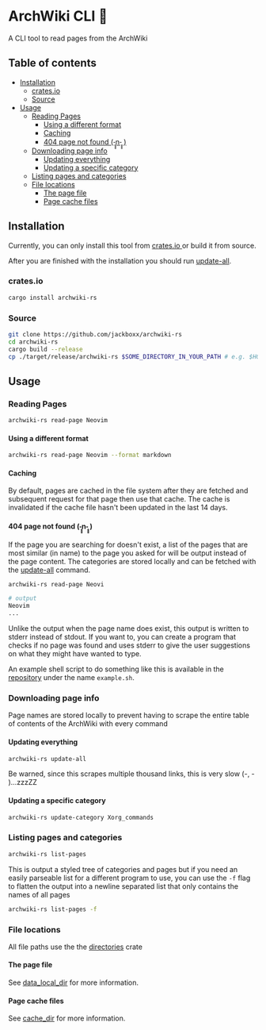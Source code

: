 # ArchWiki CLI 📖
A CLI tool to read pages from the ArchWiki

## Table of contents
- [Installation](#installation)
  * [crates.io](#cratesio)
  * [Source](#source)
- [Usage](#usage)
  * [Reading Pages](#reading-pages)
    + [Using a different format](#using-a-different-format)
    + [Caching](#caching)
    + [404 page not found (-̥̥̥n-̥̥̥ )](#404-page-not-found-̥̥̥n-̥̥̥)
  * [Downloading page info](#downloading-page-info)
    + [Updating everything](#updating-everything)
    + [Updating a specific category](#updating-a-specific-category)
  * [Listing pages and categories](#listing-pages-and-categories)
  * [File locations](#file-locations)
    + [The page file](#the-page-file)
    + [Page cache files](#page-cache-files)

## Installation
Currently, you can only install this tool from [ crates.io ](https://crates.io/crates/archwiki-rs) 
or build it from source. 

After you are finished with the installation you should run [update-all](#updating-everything).

### crates.io

```sh
cargo install archwiki-rs
```
### Source

```sh
git clone https://github.com/jackboxx/archwiki-rs
cd archwiki-rs
cargo build --release
cp ./target/release/archwiki-rs $SOME_DIRECTORY_IN_YOUR_PATH # e.g. $HOME/.cargo/bin
```

## Usage

### Reading Pages

```sh
archwiki-rs read-page Neovim
```

#### Using a different format
```sh
archwiki-rs read-page Neovim --format markdown
```

#### Caching

By default, pages are cached in the file system after they are fetched and subsequent
request for that page then use that cache. The cache is invalidated if the cache file hasn't 
been updated in the last 14 days.

#### 404 page not found (-̥̥̥n-̥̥̥ )

If the page you are searching for doesn't exist, a list of the pages that are most similar
(in name) to the page you asked for will be output instead of the page content. The
categories are stored locally and can be fetched with the [update-all](#updating-everything) 
command.

```sh
archwiki-rs read-page Neovi

# output
Neovim
...
```

Unlike the output when the page name does exist, this output is written to stderr instead
of stdout. If you want to, you can create a program that checks if no page was found and
uses stderr to give the user suggestions on what they might have wanted to type.


An example shell script to do something like this is available in the [repository](https://github.com/jackboxx/archwiki-rs)
under the name `example.sh`.

### Downloading page info

Page names are stored locally to prevent having to scrape the entire table of contents of
the ArchWiki with every command

#### Updating everything

```sh
archwiki-rs update-all
```

Be warned, since this scrapes multiple thousand links, this is very slow (-, - )…zzzZZ

#### Updating a specific category

```sh
archwiki-rs update-category Xorg_commands
```

### Listing pages and categories

```sh
archwiki-rs list-pages
```

This is output a styled tree of categories and pages but if you need an easily parseable
list for a different program to use, you can use the `-f` flag to flatten the output into a
newline separated list that only contains the names of all pages

```sh
archwiki-rs list-pages -f
```

### File locations
All file paths use the the [directories](https://crates.io/crates/directories) crate

#### The page file

See [data_local_dir](https://docs.rs/directories/latest/directories/struct.BaseDirs.html#method.data_local_dir)
for more information.

#### Page cache files
See [cache_dir](https://docs.rs/directories/latest/directories/struct.BaseDirs.html#method.cache_dir)
for more information.
